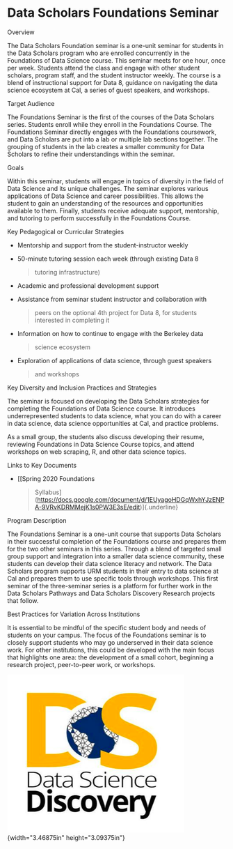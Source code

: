 Data Scholars Foundations Seminar
=============================================

Overview

The Data Scholars Foundation seminar is a one-unit seminar for students
in the Data Scholars program who are enrolled concurrently in the
Foundations of Data Science course. This seminar meets for one hour,
once per week. Students attend the class and engage with other student
scholars, program staff, and the student instructor weekly. The course
is a blend of instructional support for Data 8, guidance on navigating
the data science ecosystem at Cal, a series of guest speakers, and
workshops.

Target Audience

The Foundations Seminar is the first of the courses of the Data Scholars
series. Students enroll while they enroll in the Foundations Course. The
Foundations Seminar directly engages with the Foundations coursework,
and Data Scholars are put into a lab or multiple lab sections together.
The grouping of students in the lab creates a smaller community for Data
Scholars to refine their understandings within the seminar.

Goals

Within this seminar, students will engage in topics of diversity in the
field of Data Science and its unique challenges. The seminar explores
various applications of Data Science and career possibilities. This
allows the student to gain an understanding of the resources and
opportunities available to them. Finally, students receive adequate
support, mentorship, and tutoring to perform successfully in the
Foundations Course.

Key Pedagogical or Curricular Strategies

-   Mentorship and support from the student-instructor weekly

-   50-minute tutoring session each week (through existing Data 8
    > tutoring infrastructure)

-   Academic and professional development support

-   Assistance from seminar student instructor and collaboration with
    > peers on the optional 4th project for Data 8, for students
    > interested in completing it

-   Information on how to continue to engage with the Berkeley data
    > science ecosystem

-   Exploration of applications of data science, through guest speakers
    > and workshops

Key Diversity and Inclusion Practices and Strategies

The seminar is focused on developing the Data Scholars strategies for
completing the Foundations of Data Science course. It introduces
underrepresented students to data science, what you can do with a career
in data science, data science opportunities at Cal, and practice
problems.

As a small group, the students also discuss developing their resume,
reviewing Foundations in Data Science Course topics, and attend
workshops on web scraping, R, and other data science topics.

Links to Key Documents

-   [[Spring 2020 Foundations
    > Syllabus](https://docs.google.com/document/d/1EUyagoHDGqWxhYJzENPA-9VRvKDRMMejK1s0PW3E3sE/edit)]{.underline}

Program Description

The Foundations Seminar is a one-unit course that supports Data Scholars
in their successful completion of the Foundations course and prepares
them for the two other seminars in this series. Through a blend of
targeted small group support and integration into a smaller data science
community, these students can develop their data science literacy and
network. The Data Scholars program supports URM students in their entry
to data science at Cal and prepares them to use specific tools through
workshops. This first seminar of the three-seminar series is a platform
for further work in the Data Scholars Pathways and Data Scholars
Discovery Research projects that follow.

Best Practices for Variation Across Institutions

It is essential to be mindful of the specific student body and needs of
students on your campus. The focus of the Foundations seminar is to
closely support students who may go underserved in their data science
work. For other institutions, this could be developed with the main
focus that highlights one area: the development of a small cohort,
beginning a research project, peer-to-peer work, or workshops.

![](media/media/image11.png){width="3.46875in" height="3.09375in"}
